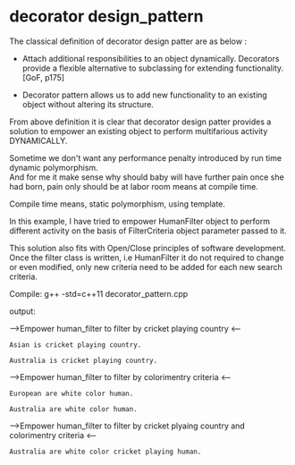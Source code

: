 # decorator design_pattern

The classical definition of decorator design patter are as below :

* Attach additional responsibilities to an object dynamically.
        Decorators provide a flexible alternative to subclassing for extending functionality. [GoF, p175]

* Decorator pattern allows us to add new functionality to an existing object without altering its structure.


From above definition it is clear that decorator design patter provides a solution to empower an existing 
 object to perform multifarious activity DYNAMICALLY.

Sometime we don't want any performance penalty introduced by run time dynamic polymorphism.                                 
And for me it make sense why should baby will have further pain once she had born, pain only should be at labor
 room means at compile time.

Compile time means, static polymorphism, using template. 

In this example, I have tried to empower HumanFilter object to perform different activity on the basis of
FilterCriteria object parameter passed to it. 

This solution also fits with Open/Close principles of software development. 
Once the filter class is written, i.e HumanFilter it do not required to change or even modified, only new 
criteria need to be added for each new search criteria. 

Compile:
g++ -std=c++11 decorator_pattern.cpp


output:


 -->Empower human_filter to filter by cricket playing country <--

	Asian is cricket playing country.

	Australia is cricket playing country.

 -->Empower human_filter to filter by colorimentry criteria <--

	European are white color human.

	Australia are white color human.

 -->Empower human_filter to filter by cricket plyaing country and colorimentry criteria <--

	Australia are white color cricket playing human.

